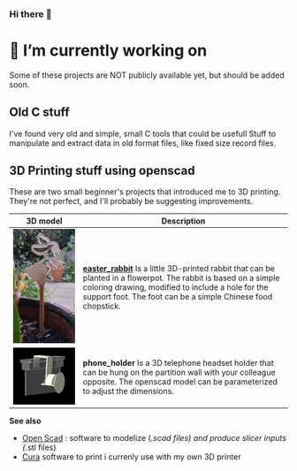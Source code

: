 ### Hi there 👋
# 🔭 I’m currently working on
Some of these projects are NOT publicly available yet, but should be added soon.

## Old C stuff
I've found very old and simple, small C tools that could be usefull
Stuff to manipulate and extract data in old format files, like fixed size record files.

## 3D Printing stuff using openscad
These are two small beginner's projects that introduced me to 3D printing.
They're not perfect, and I'll probably be suggesting improvements.

| 3D model | Description |
| -------- | ----------- |
| ![easter_rabbit](https://github.com/witabix33/witabix33/blob/main/easter_rabbit_x200.jpg) | [**easter_rabbit**](https://github.com/witabix33/easter_rabbit) Is a little 3D-printed rabbit that can be planted in a flowerpot. The rabbit is based on a simple coloring drawing, modified to include a hole for the support foot. The foot can be a simple Chinese food chopstick. | 
| ![phone_holder](https://github.com/witabix33/witabix33/blob/main/phone_holder_main_x400.png) | **phone_holder** Is a 3D telephone headset holder that can be hung on the partition wall with your colleague opposite. The openscad model can be parameterized to adjust the dimensions. |


**See also**
- [Open Scad](https://openscad.org/) : software to modelize (*.scad files) and produce slicer inputs (*.stl files)
- [Cura](https://ultimaker.com/software/ultimaker-cura/) software to print i currenly use with my own 3D printer

<!--
**witabix33/witabix33** is a ✨ _special_ ✨ repository because its `README.md` (this file) appears on your GitHub profile.

Here are some ideas to get you started:

- 🔭 I’m currently working on ...
- 🌱 I’m currently learning ...
- 👯 I’m looking to collaborate on ...
- 🤔 I’m looking for help with ...
- 💬 Ask me about ...
- 📫 How to reach me: ...
- 😄 Pronouns: ...
- ⚡ Fun fact: ...
-->
